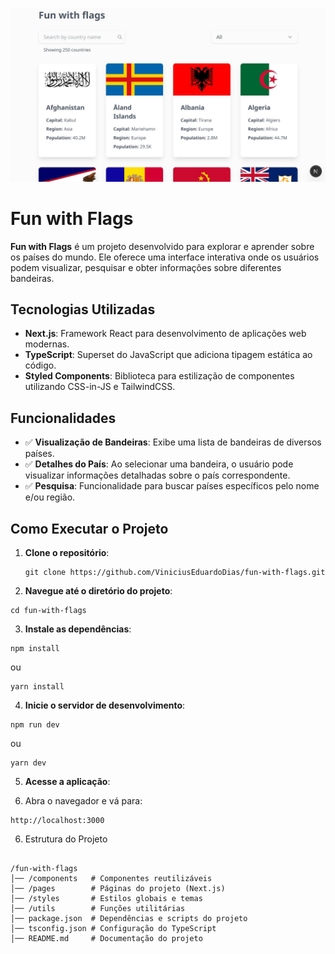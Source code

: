 ![Fun with flags screenshot](public/screenshot-fun-with-flags.JPG)

# Fun with Flags

**Fun with Flags** é um projeto desenvolvido para explorar e aprender sobre os países do mundo. Ele oferece uma interface interativa onde os usuários podem visualizar, pesquisar e obter informações sobre diferentes bandeiras.

## Tecnologias Utilizadas

- **Next.js**: Framework React para desenvolvimento de aplicações web modernas.
- **TypeScript**: Superset do JavaScript que adiciona tipagem estática ao código.
- **Styled Components**: Biblioteca para estilização de componentes utilizando CSS-in-JS e TailwindCSS.

## Funcionalidades

- ✅ **Visualização de Bandeiras**: Exibe uma lista de bandeiras de diversos países.
- ✅ **Detalhes do País**: Ao selecionar uma bandeira, o usuário pode visualizar informações detalhadas sobre o país correspondente.
- ✅ **Pesquisa**: Funcionalidade para buscar países específicos pelo nome e/ou região.

## Como Executar o Projeto

1. **Clone o repositório**:

   ```
   git clone https://github.com/ViniciusEduardoDias/fun-with-flags.git
   ```
2. **Navegue até o diretório do projeto**:

```
cd fun-with-flags
```

3. **Instale as dependências**:

```
npm install
```
ou
```
yarn install
``` 
4. **Inicie o servidor de desenvolvimento**:

```
npm run dev
```
ou

```
yarn dev
```

5. **Acesse a aplicação**:

1. Abra o navegador e vá para:

```
http://localhost:3000
```

6. Estrutura do Projeto

```plaintext

/fun-with-flags
│── /components   # Componentes reutilizáveis
│── /pages        # Páginas do projeto (Next.js)
│── /styles       # Estilos globais e temas
│── /utils        # Funções utilitárias
│── package.json  # Dependências e scripts do projeto
│── tsconfig.json # Configuração do TypeScript
│── README.md     # Documentação do projeto
```